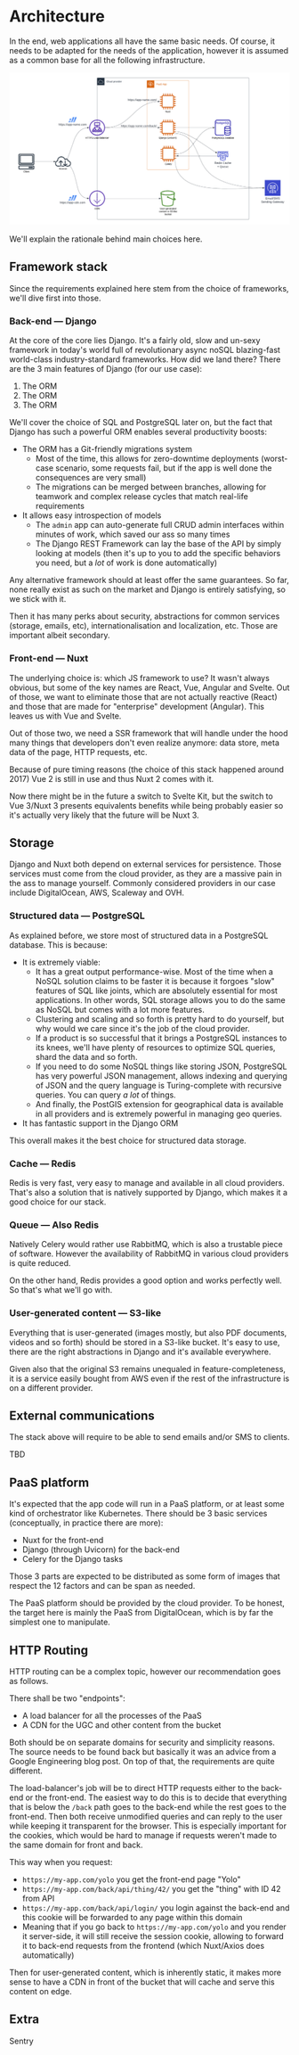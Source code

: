 # Architecture

In the end, web applications all have the same basic needs. Of course, it needs
to be adapted for the needs of the application, however it is assumed as a
common base for all the following infrastructure.

![Model W Infrastructure Schema](_static/infrastructure.png)

We'll explain the rationale behind main choices here.

## Framework stack

Since the requirements explained here stem from the choice of frameworks, we'll
dive first into those.

### Back-end &mdash; Django

At the core of the core lies Django. It's a fairly old, slow and un-sexy
framework in today's world full of revolutionary async noSQL blazing-fast
world-class industry-standard frameworks. How did we land there? There are the 3
main features of Django (for our use case):

1. The ORM
2. The ORM
3. The ORM

We'll cover the choice of SQL and PostgreSQL later on, but the fact that Django
has such a powerful ORM enables several productivity boosts:

-   The ORM has a Git-friendly migrations system
    -   Most of the time, this allows for zero-downtime deployments (worst-case
        scenario, some requests fail, but if the app is well done the
        consequences are very small)
    -   The migrations can be merged between branches, allowing for teamwork and
        complex release cycles that match real-life requirements
-   It allows easy introspection of models
    -   The `admin` app can auto-generate full CRUD admin interfaces within
        minutes of work, which saved our ass so many times
    -   The Django REST Framework can lay the base of the API by simply looking
        at models (then it's up to you to add the specific behaviors you need,
        but a _lot_ of work is done automatically)

Any alternative framework should at least offer the same guarantees. So far,
none really exist as such on the market and Django is entirely satisfying, so we
stick with it.

Then it has many perks about security, abstractions for common services
(storage, emails, etc), internationalisation and localization, etc. Those are
important albeit secondary.

### Front-end &mdash; Nuxt

The underlying choice is: which JS framework to use? It wasn't always obvious,
but some of the key names are React, Vue, Angular and Svelte. Out of those, we
want to eliminate those that are not actually reactive (React) and those that
are made for "enterprise" development (Angular). This leaves us with Vue and
Svelte.

Out of those two, we need a SSR framework that will handle under the hood many
things that developers don't even realize anymore: data store, meta data of the
page, HTTP requests, etc.

Because of pure timing reasons (the choice of this stack happened around 2017)
Vue&nbsp;2 is still in use and thus Nuxt&nbsp;2 comes with it.

Now there might be in the future a switch to Svelte Kit, but the switch to
Vue&nbsp;3/Nuxt&nbsp;3 presents equivalents benefits while being probably easier
so it's actually very likely that the future will be Nuxt&nbsp;3.

## Storage

Django and Nuxt both depend on external services for persistence. Those services
must come from the cloud provider, as they are a massive pain in the ass to
manage yourself. Commonly considered providers in our case include DigitalOcean,
AWS, Scaleway and OVH.

### Structured data &mdash; PostgreSQL

As explained before, we store most of structured data in a PostgreSQL database.
This is because:

-   It is extremely viable:
    -   It has a great output performance-wise. Most of the time when a NoSQL
        solution claims to be faster it is because it forgoes "slow" features of
        SQL like joints, which are absolutely essential for most applications.
        In other words, SQL storage allows you to do the same as NoSQL but comes
        with a lot more features.
    -   Clustering and scaling and so forth is pretty hard to do yourself, but
        why would we care since it's the job of the cloud provider.
    -   If a product is so successful that it brings a PostgreSQL instances to
        its knees, we'll have plenty of resources to optimize SQL queries, shard
        the data and so forth.
    -   If you need to do some NoSQL things like storing JSON, PostgreSQL has
        very powerful JSON management, allows indexing and querying of JSON and
        the query language is Turing-complete with recursive queries. You can
        query _a lot_ of things.
    -   And finally, the PostGIS extension for geographical data is available in
        all providers and is extremely powerful in managing geo queries.
-   It has fantastic support in the Django ORM

This overall makes it the best choice for structured data storage.

### Cache &mdash; Redis

Redis is very fast, very easy to manage and available in all cloud providers.
That's also a solution that is natively supported by Django, which makes it a
good choice for our stack.

### Queue &mdash; Also Redis

Natively Celery would rather use RabbitMQ, which is also a trustable piece of
software. However the availability of RabbitMQ in various cloud providers is
quite reduced.

On the other hand, Redis provides a good option and works perfectly well. So
that's what we'll go with.

### User-generated content &mdash; S3-like

Everything that is user-generated (images mostly, but also PDF documents, videos
and so forth) should be stored in a S3-like bucket. It's easy to use, there are
the right abstractions in Django and it's available everywhere.

Given also that the original S3 remains unequaled in feature-completeness, it is
a service easily bought from AWS even if the rest of the infrastructure is on a
different provider.

## External communications

The stack above will require to be able to send emails and/or SMS to clients.

TBD

## PaaS platform

It's expected that the app code will run in a PaaS platform, or at least some
kind of orchestrator like Kubernetes. There should be 3 basic services
(conceptually, in practice there are more):

-   Nuxt for the front-end
-   Django (through Uvicorn) for the back-end
-   Celery for the Django tasks

Those 3 parts are expected to be distributed as some form of images that respect
the 12&nbsp;factors and can be span as needed.

The PaaS platform should be provided by the cloud provider. To be honest, the
target here is mainly the PaaS from DigitalOcean, which is by far the simplest
one to manipulate.

## HTTP Routing

HTTP routing can be a complex topic, however our recommendation goes as follows.

There shall be two "endpoints":

-   A load balancer for all the processes of the PaaS
-   A CDN for the UGC and other content from the bucket

Both should be on separate domains for security and simplicity reasons. The
source needs to be found back but basically it was an advice from a Google
Engineering blog post. On top of that, the requirements are quite different.

The load-balancer's job will be to direct HTTP requests either to the back-end
or the front-end. The easiest way to do this is to decide that everything that
is below the `/back` path goes to the back-end while the rest goes to the
front-end. Then both receive unmodified queries and can reply to the user while
keeping it transparent for the browser. This is especially important for the
cookies, which would be hard to manage if requests weren't made to the same
domain for front and back.

This way when you request:

-   `https://my-app.com/yolo` you get the front-end page "Yolo"
-   `https://my-app.com/back/api/thing/42/` you get the "thing" with ID 42 from
    API
-   `https://my-app.com/back/api/login/` you login against the back-end and this
    cookie will be forwarded to any page within this domain
-   Meaning that if you go back to `https://my-app.com/yolo` and you render it
    server-side, it will still receive the session cookie, allowing to forward
    it to back-end requests from the frontend (which Nuxt/Axios does
    automatically)

Then for user-generated content, which is inherently static, it makes more sense
to have a CDN in front of the bucket that will cache and serve this content on
edge.

## Extra

Sentry
